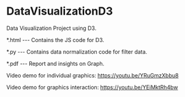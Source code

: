 # DataVisualizationD3
Data Visualization Project using D3.

*.html --- Contains the JS code for D3.

*.py --- Contains data normalization code for filter data.

*.pdf --- Report and insights on Graph.

Video demo for individual graphics: https://youtu.be/YRuGmzXbbu8

Video demo for graphics interaction: https://youtu.be/YEiMktRh4bw

